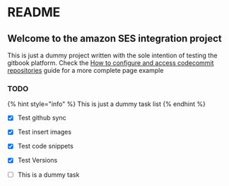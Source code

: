 # README

## Welcome to the amazon SES integration project

This is just a dummy project written with the sole intention of testing the gitbook platform. Check the [How to configure and access codecommit repositories](guides/how-to-configure-and-access-codecommit-repositories.md) guide for a more complete page example

### TODO

{% hint style="info" %}
This is just a dummy task list
{% endhint %}

* [x] Test github sync
* [x] Test insert images
* [x] Test code snippets
* [x] Test Versions
* [ ] This is a dummy task



